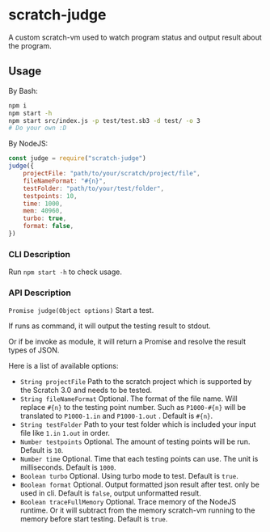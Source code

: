 # scratch-judge

A custom scratch-vm used to watch program status and output result about the program.

## Usage

By Bash:

```bash
npm i
npm start -h
npm start src/index.js -p test/test.sb3 -d test/ -o 3
# Do your own :D
```

By NodeJS:

```javascript
const judge = require("scratch-judge")
judge({
    projectFile: "path/to/your/scratch/project/file",
    fileNameFormat: "#{n}",
    testFolder: "path/to/your/test/folder",
    testpoints: 10,
    time: 1000,
    mem: 40960,
    turbo: true,
    format: false,
})
```

### CLI Description

Run `npm start -h` to check usage.

### API Description

`Promise judge(Object options)` Start a test.

If runs as command, it will output the testing result to stdout.

Or if be invoke as module, it will return a Promise and resolve the result types of JSON.

Here is a list of available options:

- `String projectFile` Path to the scratch project which is supported by the
    Scratch 3.0 and needs to be tested.
- `String fileNameFormat` Optional. The format of the file name.
    Will replace `#{n}` to the testing point number.
    Such as `P1000-#{n}` will be translated to `P1000-1.in` and `P1000-1.out` .
    Default is `#{n}`.
- `String testFolder` Path to your test folder which is included your input file
    like `1.in` `1.out` in order.
- `Number testpoints` Optional. The amount of testing points will be run.
    Default is `10`.
- `Number time` Optional. Time that each testing points can use.
    The unit is milliseconds.
    Default is `1000`.
- `Boolean turbo` Optional. Using turbo mode to test.
    Default is `true`.
- `Boolean format` Optional. Output formatted json result after test.
    only be used in cli.
    Default is `false`, output unformatted result.
- `Boolean traceFullMemory` Optional. Trace memory of the NodeJS runtime.
    Or it will subtract from the memory scratch-vm running to the memory
    before start testing.
    Default is `true`.
